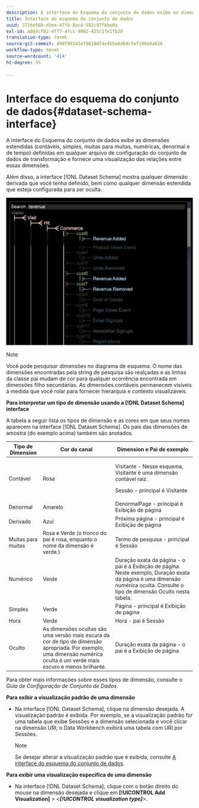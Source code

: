 ```yaml
---
description: A interface do Esquema do conjunto de dados exibe as dimensões estendidas (contáveis, simples, muitas para muitas, numéricas, denormal e de tempo) definidas em qualquer arquivo de configuração do conjunto de dados de transformação e fornece uma visualização das relações entre essas dimensões.
title: Interface do esquema do conjunto de dados
uuid: 3726e568-d3ea-47f8-8ac4-582c97fbbe0a
exl-id: a8d4cf02-4ff7-4fcc-9062-425c1fe1fb28
translation-type: tm+mt
source-git-commit: d9df90242ef96188f4e4b5e6d04cfef196b0a628
workflow-type: tm+mt
source-wordcount: '414'
ht-degree: 3%

---
```


# Interface do esquema do conjunto de dados{#dataset-schema-interface}

A interface do Esquema do conjunto de dados exibe as dimensões estendidas (contáveis, simples, muitas para muitas, numéricas, denormal e de tempo) definidas em qualquer arquivo de configuração do conjunto de dados de transformação e fornece uma visualização das relações entre essas dimensões.

Além disso, a interface [!DNL Dataset Schema] mostra qualquer dimensão derivada que você tenha definido, bem como qualquer dimensão estendida que esteja configurada para ser oculta.

![](assets/vis_DatasetSchema_Example2.png)

>[!NOTE]
>
>Você pode pesquisar dimensões no diagrama de esquema. O nome das dimensões encontradas pela string de pesquisa são realçadas e as linhas da classe pai mudam de cor para qualquer ocorrência encontrada em dimensões filho secundárias. As dimensões contáveis permanecem visíveis à medida que você rolar para fornecer hierarquia e contexto visualizáveis.

**Para interpretar um tipo de dimensão usando a  [!DNL Dataset Schema] interface**

A tabela a seguir lista os tipos de dimensão e as cores em que seus nomes aparecem na interface [!DNL Dataset Schema]. Os pais das dimensões de amostra (do exemplo acima) também são anotados.

<table id="table_CF888522626E49A4A10D87085CAB5CC1"> 
 <thead> 
  <tr> 
   <th colname="col1" class="entry"> Tipo de Dimension </th> 
   <th colname="col2" class="entry"> Cor do canal </th> 
   <th colname="col3" class="entry"> Dimension e Pai de exemplo </th> 
  </tr> 
 </thead>
 <tbody> 
  <tr> 
   <td colname="col1"> Contável </td> 
   <td colname="col2"> Rosa </td> 
   <td colname="col3"> <p>Visitante - Nesse esquema, Visitante é uma dimensão contável raiz. </p> <p>Sessão - principal é Visitante </p> </td> 
  </tr> 
  <tr> 
   <td colname="col1"> Denormal </td> 
   <td colname="col2"> Amarelo </td> 
   <td colname="col3"> DenormalPage - principal é Exibição de página </td> 
  </tr> 
  <tr> 
   <td colname="col1"> Derivado </td> 
   <td colname="col2"> Azul </td> 
   <td colname="col3"> Próxima página - principal é Exibição de página </td> 
  </tr> 
  <tr> 
   <td colname="col1"> Muitas para muitas </td> 
   <td colname="col2"> Rosa e Verde (o tronco do pai é rosa, enquanto o nome da dimensão é verde.) </td> 
   <td colname="col3"> Termo de pesquisa - principal é Sessão </td> 
  </tr> 
  <tr> 
   <td colname="col1"> Numérico </td> 
   <td colname="col2"> Verde </td> 
   <td colname="col3"> Duração exata da página - o pai é a Exibição de página. Neste exemplo, Duração exata da página é uma dimensão numérica oculta. Consulte o tipo de dimensão Oculto nesta tabela. </td> 
  </tr> 
  <tr> 
   <td colname="col1"> Simples </td> 
   <td colname="col2"> Verde </td> 
   <td colname="col3"> Página - principal é Exibição de página </td> 
  </tr> 
  <tr> 
   <td colname="col1"> Hora </td> 
   <td colname="col2"> Verde </td> 
   <td colname="col3"> Hora - pai é Sessão </td> 
  </tr> 
  <tr> 
   <td colname="col1"> Oculto </td> 
   <td colname="col2"> As dimensões ocultas são uma versão mais escura da cor de tipo de dimensão apropriada. Por exemplo, uma dimensão numérica oculta é um verde mais escuro e menos brilhante. </td> 
   <td colname="col3"> Duração exata da página - o pai é a Exibição de página </td> 
  </tr> 
 </tbody> 
</table>

Para obter mais informações sobre esses tipos de dimensão, consulte o *Guia de Configuração de Conjunto de Dados*.

**Para exibir a visualização padrão de uma dimensão**

* Na interface [!DNL Dataset Schema], clique na dimensão desejada. A visualização padrão é exibida. Por exemplo, se a visualização padrão for uma tabela que exibe Sessões e a dimensão selecionada e você clicar na dimensão URI, o Data Workbench exibirá uma tabela com URI por Sessões.

   >[!NOTE]
   >
   >Se desejar alterar a visualização padrão que é exibida, consulte [A interface do esquema do conjunto de dados](../../../home/c-get-started/c-admin-intrf/c-dtst-sch-intrf.md#concept-e147b3a5b542453ca2b121e1c85bb175).

**Para exibir uma visualização específica de uma dimensão**

* Na interface [!DNL Dataset Schema], clique com o botão direito do mouse na dimensão desejada e clique em **[!UICONTROL Add Visualization]** > *&lt;**[!UICONTROL visualization type]**>*.
